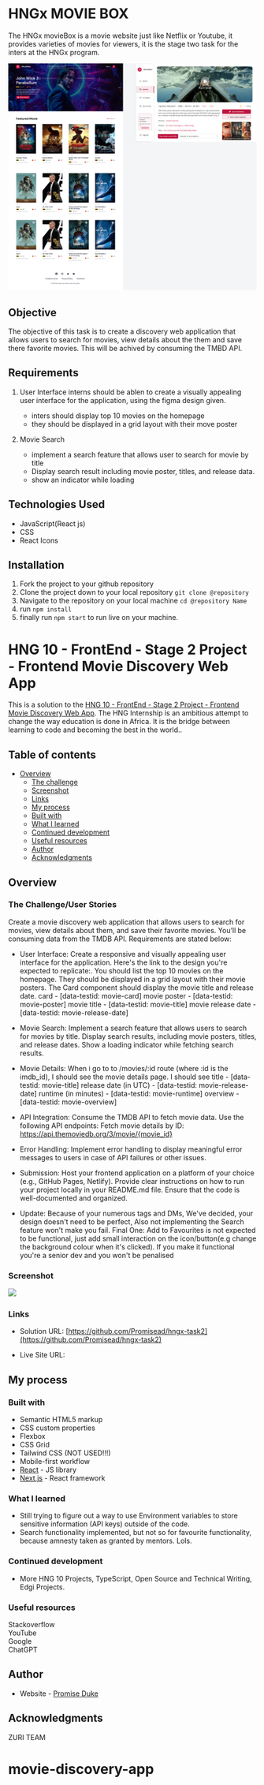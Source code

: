 # HNGx MOVIE BOX

The HNGx movieBox is a movie website just like Netflix or Youtube, it provides varieties of movies for viewers, it is the stage two task for the inters at the HNGx program.

![projcet](/src/images/movieBox.jpg)

## Objective

The objective of this task is to create a discovery web application that allows users to search for movies, view details about the them and save there favorite movies. This will be achived by consuming the TMBD API.

## Requirements

1. User Interface
   interns should be ablen to create a visually appealing user interface for the application, using the figma design given.

   - inters should display top 10 movies on the homepage
   - they should be displayed in a grid layout with their move poster

2. Movie Search

   - implement a search feature that allows user to search for movie by title
   - Display search result including movie poster, titles, and release data.
   - show an indicator while loading

## Technologies Used

- JavaScript(React js)
- CSS
- React Icons

## Installation

1. Fork the project to your github repository
1. Clone the project down to your local repository `git clone @repository`
1. Navigate to the repository on your local machine `cd @repository Name`
1. run `npm install`
1. finally run `npm start` to run live on your machine.

# HNG 10 - FrontEnd - Stage 2 Project - Frontend Movie Discovery Web App

This is a solution to the [HNG 10 - FrontEnd - Stage 2 Project - Frontend Movie Discovery Web App](https://hngx.zuriboard.com/). The HNG Internship is an ambitious attempt to change the way education is done in Africa. It is the bridge between learning to code and becoming the best in the world..

## Table of contents

- [Overview](#overview)
  - [The challenge](#the-challenge)
  - [Screenshot](#screenshot)
  - [Links](#links)
  - [My process](#my-process)
  - [Built with](#built-with)
  - [What I learned](#what-i-learned)
  - [Continued development](#continued-development)
  - [Useful resources](#useful-resources)
  - [Author](#author)
  - [Acknowledgments](#acknowledgments)

## Overview

### The Challenge/User Stories

Create a movie discovery web application that allows users to search for movies, view details about them, and save their favorite movies. You’ll be consuming data from the TMDB API. Requirements are stated below:

- User Interface:
  Create a responsive and visually appealing user interface for the application. Here's the link to the design you're expected to replicate:.
  You should list the top 10 movies on the homepage.
  They should be displayed in a grid layout with their movie posters.
  The Card component should display the movie title and release date.
  card - [data-testid: movie-card]
  movie poster - [data-testid: movie-poster]
  movie title - [data-testid: movie-title]
  movie release date - [data-testid: movie-release-date]

- Movie Search:
  Implement a search feature that allows users to search for movies by title.
  Display search results, including movie posters, titles, and release dates.
  Show a loading indicator while fetching search results.

- Movie Details:
  When i go to to /movies/:id route (where :id is the imdb_id), I should see the movie details page.
  I should see
  title - [data-testid: movie-title]
  release date (in UTC) - [data-testid: movie-release-date]
  runtime (in minutes) - [data-testid: movie-runtime]
  overview - [data-testid: movie-overview]

- API Integration:
  Consume the TMDB API to fetch movie data.
  Use the following API endpoints:
  Fetch movie details by ID: https://api.themoviedb.org/3/movie/{movie_id}

- Error Handling:
  Implement error handling to display meaningful error messages to users in case of API failures or other issues.

- Submission:
  Host your frontend application on a platform of your choice (e.g., GitHub Pages, Netlify).
  Provide clear instructions on how to run your project locally in your README.md file.
  Ensure that the code is well-documented and organized.

- Update:
  Because of your numerous tags and DMs, We've decided, your design doesn't need to be perfect, Also not implementing the Search feature won't make you fail.
  Final One: Add to Favourites is not expected to be functional, just add small interaction on the icon/button(e.g change the background colour when it's clicked). If you make it functional you're a senior dev and you won't be penalised

### Screenshot

![](/public/images/screenshot-desktop.png)

### Links

- Solution URL: [https://github.com/Promisead/hngx-task2](https://github.com/Promisead/hngx-task2)

- Live Site URL: []()

## My process

### Built with

- Semantic HTML5 markup
- CSS custom properties
- Flexbox
- CSS Grid
- Tailwind CSS (NOT USED!!!)
- Mobile-first workflow
- [React](https://reactjs.org/) - JS library
- [Next.js](https://nextjs.org/) - React framework

### What I learned

- Still trying to figure out a way to use Environment variables to store sensitive information (API keys) outside of the code.
- Search functionality implemented, but not so for favourite functionality, because amnesty taken as granted by mentors. Lols.

### Continued development

- More HNG 10 Projects, TypeScript, Open Source and Technical Writing, Edgi Projects.

### Useful resources

Stackoverflow  
YouTube  
Google  
ChatGPT

## Author

- Website - [Promise Duke](https://github.com/Promisead)

## Acknowledgments

ZURI TEAM

# movie-discovery-app
